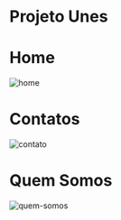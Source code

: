 # Projeto Unes

# Home
![home](https://user-images.githubusercontent.com/97709398/195133050-882c3a6e-06c2-4513-b577-d99b309337fd.png)

# Contatos
![contato](https://user-images.githubusercontent.com/97709398/195133302-1e008bf8-9172-48b5-925d-7f0b7957b622.png)

# Quem Somos 
![quem-somos](https://user-images.githubusercontent.com/97709398/195133788-7bcf43e4-cdb2-4347-a7c1-8b38935c5702.png)
